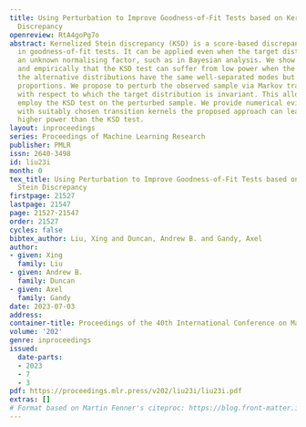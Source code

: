```yaml
---
title: Using Perturbation to Improve Goodness-of-Fit Tests based on Kernelized Stein
  Discrepancy
openreview: RtA4goPg7o
abstract: Kernelized Stein discrepancy (KSD) is a score-based discrepancy widely used
  in goodness-of-fit tests. It can be applied even when the target distribution has
  an unknown normalising factor, such as in Bayesian analysis. We show theoretically
  and empirically that the KSD test can suffer from low power when the target and
  the alternative distributions have the same well-separated modes but differ in mixing
  proportions. We propose to perturb the observed sample via Markov transition kernels,
  with respect to which the target distribution is invariant. This allows us to then
  employ the KSD test on the perturbed sample. We provide numerical evidence that
  with suitably chosen transition kernels the proposed approach can lead to substantially
  higher power than the KSD test.
layout: inproceedings
series: Proceedings of Machine Learning Research
publisher: PMLR
issn: 2640-3498
id: liu23i
month: 0
tex_title: Using Perturbation to Improve Goodness-of-Fit Tests based on Kernelized
  Stein Discrepancy
firstpage: 21527
lastpage: 21547
page: 21527-21547
order: 21527
cycles: false
bibtex_author: Liu, Xing and Duncan, Andrew B. and Gandy, Axel
author:
- given: Xing
  family: Liu
- given: Andrew B.
  family: Duncan
- given: Axel
  family: Gandy
date: 2023-07-03
address: 
container-title: Proceedings of the 40th International Conference on Machine Learning
volume: '202'
genre: inproceedings
issued:
  date-parts:
  - 2023
  - 7
  - 3
pdf: https://proceedings.mlr.press/v202/liu23i/liu23i.pdf
extras: []
# Format based on Martin Fenner's citeproc: https://blog.front-matter.io/posts/citeproc-yaml-for-bibliographies/
---
```

